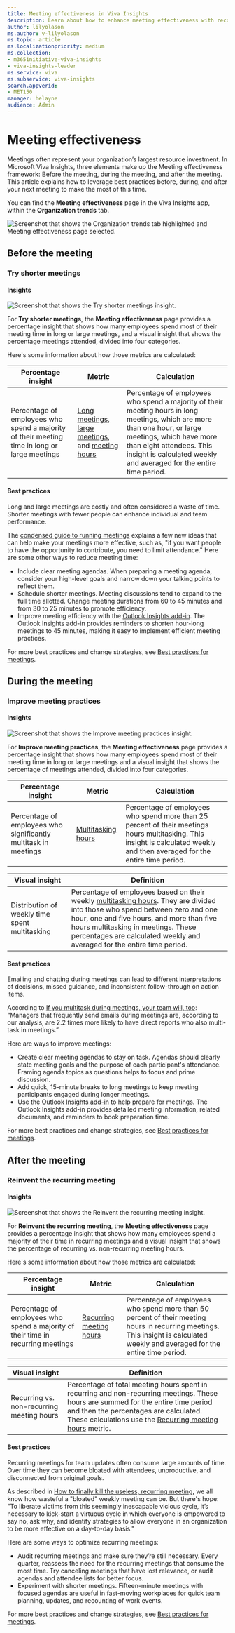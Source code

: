 ```yaml
---
title: Meeting effectiveness in Viva Insights
description: Learn about how to enhance meeting effectiveness with recommendations in Microsoft Viva Insights
author: lilyolason
ms.author: v-lilyolason
ms.topic: article
ms.localizationpriority: medium 
ms.collection: 
- m365initiative-viva-insights 
- viva-insights-leader
ms.service: viva 
ms.subservice: viva-insights 
search.appverid: 
- MET150 
manager: helayne
audience: Admin
---
```


# Meeting effectiveness

Meetings often represent your organization’s largest resource investment. In Microsoft Viva Insights, three elements make up the Meeting effectiveness framework: Before the meeting, during the meeting, and after the meeting. This article explains how to leverage best practices before, during, and after your next meeting to make the most of this time.

You can find the **Meeting effectiveness** page in the Viva Insights app, within the **Organization trends** tab.

![Screenshot that shows the Organization trends tab highlighted and Meeting effectiveness page selected.](../Images/WpA/Use/org-meeting-effectiveness1.png)

## Before the meeting

### Try shorter meetings

#### Insights

![Screenshot that shows the Try shorter meetings insight.](../Images/WpA/Use/org-trends-meeting-before.png)

For **Try shorter meetings**, the **Meeting effectiveness** page provides a percentage insight that shows how many employees spend most of their meeting time in long or large meetings, and a visual insight that shows the percentage meetings attended, divided into four categories.

Here's some information about how those metrics are calculated:

|Percentage insight  |Metric| Calculation  
|----------|-----------|-----------------|
|Percentage of employees who spend a majority of their meeting time in long or large meetings |[Long meetings](../advanced/reference/glossary.md#long-meeting-define), [large meetings](../advanced/reference/glossary.md#large-meeting-define), and [meeting hours](../advanced/reference/metrics.md#meeting-hours-define) |Percentage of employees who spend a majority of their meeting hours in long meetings, which are more than one hour, or large meetings, which have more than eight attendees. This insight is calculated weekly and averaged for the entire time period. |

#### Best practices

Long and large meetings are costly and often considered a waste of time. Shorter meetings with fewer people can enhance individual and team performance.

The [condensed guide to running meetings](https://insights.office.com/collaboration/how-to-run-effective-meetings-and-stop-wasting-time/) explains a few new ideas that can help make your meetings more effective, such as, "if you want people to have the opportunity to contribute, you need to limit attendance." Here are some other ways to reduce meeting time:

* Include clear meeting agendas. When preparing a meeting agenda, consider your high-level goals and narrow down your talking points to reflect them.
* Schedule shorter meetings. Meeting discussions tend to expand to the full time allotted. Change meeting durations from 60 to 45 minutes and from 30 to 25 minutes to promote efficiency.
* Improve meeting efficiency with the [Outlook Insights add-in](../personal/Use/add-in.md). The Outlook Insights add-in provides reminders to shorten hour-long meetings to 45 minutes, making it easy to implement efficient meeting practices.

For more best practices and change strategies, see [Best practices for meetings](../tutorials/gm-meetings.md).

## During the meeting

### Improve meeting practices

#### Insights

![Screenshot that shows the Improve meeting practices insight.](../Images/WpA/Use/org-trends-meeting-during.png)

For **Improve meeting practices**, the **Meeting effectiveness** page provides a percentage insight that shows how many employees spend most of their meeting time in long or large meetings and a visual insight that shows the percentage of meetings attended, divided into four categories.

|Percentage insight  |Metric| Calculation  
|----------|-----------|-----------------|
|Percentage of employees who significantly multitask in meetings |[Multitasking hours](../advanced/reference/metrics.md#multitasking-hours-define) | Percentage of employees who spend more than 25 percent of their meetings hours multitasking. This insight is calculated weekly and then averaged for the entire time period. |

|Visual insight| Definition|
|--------------|-----------|
 Distribution of weekly time spent multitasking | Percentage of employees based on their weekly [multitasking hours](../advanced/reference/metrics.md#multitasking-hours-define). They are divided into those who spend between zero and one hour, one and five hours, and more than five hours multitasking in meetings. These percentages are calculated weekly and averaged for the entire time period. |

#### Best practices

Emailing and chatting during meetings can lead to different interpretations of decisions, missed guidance, and inconsistent follow-through on action items.

According to [If you multitask during meetings, your team will, too](https://insights.office.com/productivity/multitask-meetings-team-will/): “Managers that frequently send emails during meetings are, according to our analysis, are 2.2 times more likely to have direct reports who also multi-task in meetings.”

Here are ways to improve meetings:

* Create clear meeting agendas to stay on task. Agendas should clearly state meeting goals and the purpose of each participant's attendance. Framing agenda topics as questions helps to focus and prime discussion.
* Add quick, 15-minute breaks to long meetings to keep meeting participants engaged during longer meetings.
* Use the [Outlook Insights add-in](../personal/use/add-in.md) to help prepare for meetings. The Outlook Insights add-in provides detailed meeting information, related documents, and reminders to book preparation time.

For more best practices and change strategies, see [Best practices for meetings](../tutorials/gm-meetings.md).

## After the meeting

### Reinvent the recurring meeting

#### Insights

![Screenshot that shows the Reinvent the recurring meeting insight.](../Images/WpA/Use/org-trends-meeting-after.png)

For **Reinvent the recurring meeting**, the **Meeting effectiveness** page provides a percentage insight that shows how many employees spend a majority of their time in recurring meetings and a visual insight that shows the percentage of recurring vs. non-recurring meeting hours.

Here's some information about how those metrics are calculated:

|Percentage insight  |Metric| Calculation  
|----------|-----------|-----------------|
|Percentage of employees who spend a majority of their time in recurring meetings | [Recurring meeting hours](../advanced/reference/metrics.md#recurring-meeting-hours-define) |Percentage of employees who spend more than 50 percent of their meeting hours in recurring meetings. This insight is calculated weekly and averaged for the entire time period. |

|Visual insight| Definition|
|--------------|-----------|
Recurring vs. non-recurring meeting hours |Percentage of total meeting hours spent in recurring and non-recurring meetings. These hours are summed for the entire time period and then the percentages are calculated. These calculations use the [Recurring meeting hours](../advanced/reference/metrics.md#recurring-meeting-hours-define) metric.

#### Best practices

Recurring meetings for team updates often consume large amounts of time. Over time they can become bloated with attendees, unproductive, and disconnected from original goals.

As described in [How to finally kill the useless, recurring meeting](https://insights.office.com/digital-transformation/how-to-finally-kill-the-useless-recurring-meeting/), we all know how wasteful a "bloated" weekly meeting can be. But there's hope: "To liberate victims from this seemingly inescapable vicious cycle, it’s necessary to kick-start a virtuous cycle in which everyone is empowered to say no, ask why, and identify strategies to allow everyone in an organization to be more effective on a day-to-day basis." 

Here are some ways to optimize recurring meetings:

* Audit recurring meetings and make sure they’re still necessary. Every quarter, reassess the need for the recurring meetings that consume the most time. Try canceling meetings that have lost relevance, or audit agendas and attendee lists for better focus.
* Experiment with shorter meetings. Fifteen-minute meetings with focused agendas are useful in fast-moving workplaces for quick team planning, updates, and recounting of work events.

For more best practices and change strategies, see [Best practices for meetings](../tutorials/gm-meetings.md).
